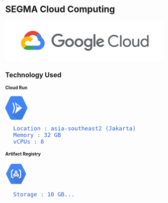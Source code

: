 # SEGMA Cloud Computing

<img src="https://github.com/Bangkit-Capstone-Solafune-C242-FS01/cloud-computing/blob/main/assets/gcp.png" width="100%" height="50%">

## Technology Used

#### Cloud Run
<img src="https://github.com/Bangkit-Capstone-Solafune-C242-FS01/cloud-computing/blob/main/assets/cloud-run.png" width="70px" height="75px">
<br>
<pre>
   <span style="font-size: 18px; color: #3366cc;">Location : asia-southeast2 (Jakarta) </span>
   <span style="font-size: 18px; color: #3366cc;">Memory : 32 GB </span>
   <span style="font-size: 18px; color: #3366cc;">vCPUs : 8 </span>
</pre>

#### Artifact Registry
<img src="https://github.com/Bangkit-Capstone-Solafune-C242-FS01/cloud-computing/blob/main/assets/artifact-registry.png" width="70px" height="75px">
<br>
<pre>
   <span style="font-size: 18px; color: #3366cc;">Storage : 10 GB...</span>
</pre>
